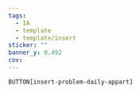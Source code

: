 ```yaml
---
tags:
  - IA
  - template
  - template/insert
sticker: ""
banner_y: 0.492
cov:
---
```

`BUTTON[insert-problem-daily-appart]`
